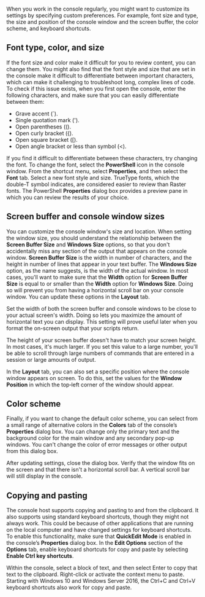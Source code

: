 When you work in the console regularly, you might want to customize its settings by specifying custom preferences. For example, font size and type, the size and position of the console window and the screen buffer, the color scheme, and keyboard shortcuts.

## Font type, color, and size

If the font size and color make it difficult for you to review content, you can change them. You might also find that the font style and size that are set in the console make it difficult to differentiate between important characters, which can make it challenging to troubleshoot long, complex lines of code. To check if this issue exists, when you first open the console, enter the following characters, and make sure that you can easily differentiate between them:

- Grave accent (`).
- Single quotation mark (').
- Open parentheses (().
- Open curly bracket ({).
- Open square bracket ([).
- Open angle bracket or less than symbol (<).

If you find it difficult to differentiate between these characters, try changing the font. To change the font, select the **PowerShell** icon in the console window. From the shortcut menu, select **Properties**, and then select the **Font** tab. Select a new font style and size. TrueType fonts, which the double-T symbol indicates, are considered easier to review than Raster fonts. The PowerShell **Properties** dialog box provides a preview pane in which you can review the results of your choice.

## Screen buffer and console window sizes

You can customize the console window's size and location. When setting the window size, you should understand the relationship between the **Screen Buffer Size** and **Windows Size** options, so that you don't accidentally miss any section of the output that appears on the console window. **Screen Buffer Size** is the width in number of characters, and the height in number of lines that appear in your text buffer. The **Windows Size** option, as the name suggests, is the width of the actual window. In most cases, you'll want to make sure that the **Width** option for **Screen Buffer Size** is equal to or smaller than the **Width** option for **Windows Size**. Doing so will prevent you from having a horizontal scroll bar on your console window. You can update these options in the **Layout** tab.

Set the width of both the screen buffer and console windows to be close to your actual screen's width. Doing so lets you maximize the amount of horizontal text you can display. This setting will prove useful later when you format the on-screen output that your scripts return.

The height of your screen buffer doesn't have to match your screen height. In most cases, it's much larger. If you set this value to a large number, you'll be able to scroll through large numbers of commands that are entered in a session or large amounts of output.

In the **Layout** tab, you can also set a specific position where the console window appears on screen. To do this, set the values for the **Window Position** in which the top‑left corner of the window should appear.

## Color scheme

Finally, if you want to change the default color scheme, you can select from a small range of alternative colors in the **Colors** tab of the console’s **Properties** dialog box. You can change only the primary text and the background color for the main window and any secondary pop-up windows. You can't change the color of error messages or other output from this dialog box.

After updating settings, close the dialog box. Verify that the window fits on the screen and that there isn't a horizontal scroll bar. A vertical scroll bar will still display in the console.

## Copying and pasting

The console host supports copying and pasting to and from the clipboard. It also supports using standard keyboard shortcuts, though they might not always work. This could be because of other applications that are running on the local computer and have changed settings for keyboard shortcuts. To enable this functionality, make sure that **QuickEdit Mode** is enabled in the console’s **Properties** dialog box. In the **Edit Options** section of the **Options** tab, enable keyboard shortcuts for copy and paste by selecting **Enable Ctrl key shortcuts**.

Within the console, select a block of text, and then select Enter to copy that text to the clipboard. Right-click or activate the context menu to paste. Starting with Windows 10 and Windows Server 2016, the Ctrl+C and Ctrl+V keyboard shortcuts also work for copy and paste.

